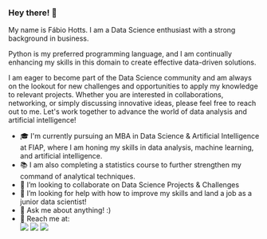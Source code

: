 ### Hey there! 👋

My name is Fábio Hotts. I am a Data Science enthusiast with a strong background in business.

Python is my preferred programming language, and I am continually enhancing my skills in this domain to create effective data-driven solutions.

I am eager to become part of the Data Science community and am always on the lookout for new challenges and opportunities to apply my knowledge to relevant projects. Whether you are interested in collaborations, networking, or simply discussing innovative ideas, please feel free to reach out to me. Let's work together to advance the world of data analysis and artificial intelligence!

- 🎓 I'm currently pursuing an MBA in Data Science & Artificial Intelligence at FIAP, where I am honing my skills in data analysis, machine learning, and artificial intelligence.
- 📚 I am also completing a statistics course to further strengthen my command of analytical techniques.
- 👯 I’m looking to collaborate on Data Science Projects & Challenges
- 🤔 I’m looking for help with how to improve my skills and land a job as a junior data scientist!
- 💬 Ask me about anything! :)
- 🔗 Reach me at:
  <div> 
  <a href="https://www.instagram.com/fabiohotts/" target="_blank"><img src="https://img.shields.io/badge/-Instagram-%23E4405F?style=for-the-badge&logo=instagram&logoColor=white" target="_blank"></a> <a href = "mailto:fhotts@gmail.com"><img src="https://img.shields.io/badge/-Gmail-%23333?style=for-the-badge&logo=gmail&logoColor=white" target="_blank"></a> <a href="https://www.linkedin.com/in/fhotts" target="_blank"><img src="https://img.shields.io/badge/-LinkedIn-%230077B5?style=for-the-badge&logo=linkedin&logoColor=white" target="_blank"></a> 
</div>
